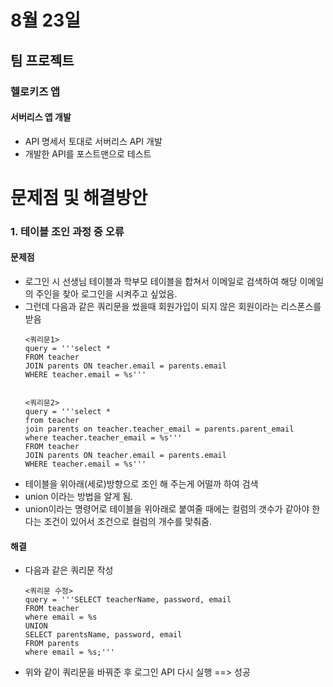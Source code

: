 # 8월 23일

## 팀 프로젝트

### 헬로키즈 앱

#### 서버리스 앱 개발
- API 명세서 토대로 서버리스 API 개발
- 개발한 API를 포스트맨으로 테스트




# 문제점 및 해결방안
### 1. 테이블 조인 과정 중 오류
#### 문제점
- 로그인 시 선생님 테이블과 학부모 테이블을 합쳐서 이메일로 검색하여 해당 이메일의 주인을 찾아 로그인을 시켜주고 싶었음.
- 그런데 다음과 같은 쿼리문을 썼을때 회원가입이 되지 않은 회원이라는 리스폰스를 받음
    ```
    <쿼리문1>
    query = '''select *
    FROM teacher
    JOIN parents ON teacher.email = parents.email
    WHERE teacher.email = %s'''


    <쿼리문2>
    query = '''select *
    from teacher
    join parents on teacher.teacher_email = parents.parent_email
    where teacher.teacher_email = %s'''
    FROM teacher
    JOIN parents ON teacher.email = parents.email
    WHERE teacher.email = %s'''
    ```
- 테이블을 위아래(세로)방향으로 조인 해 주는게 어떨까 하여 검색
- union 이라는 방법을 알게 됨.
- union이라는 명령어로 테이블을 위아래로 붙여줄 때에는 컬럼의 갯수가 같아야 한다는 조건이 있어서 조건으로 컬럼의 개수를 맞춰줌.

#### 해결
-  다음과 같은 쿼리문 작성
    ```
    <쿼리문 수정>
    query = '''SELECT teacherName, password, email
    FROM teacher
    where email = %s
    UNION
    SELECT parentsName, password, email
    FROM parents
    where email = %s;'''
    ```
- 위와 같이 쿼리문을 바꿔준 후 로그인 API 다시 실행 ==> 성공

